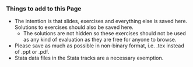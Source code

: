 

### Things to add to this Page
* The intention is that slides, exercises and everything else is saved here. Solutions to exercises should also be saved here.
    * The solutions are not hidden so these exercises should not be used as any kind of evaluation as they are free for anyone to browse.
* Please save as much as possible in non-binary format, i.e. .tex instead of .ppt or .pdf.
* Stata data files in the Stata tracks are a necessary exemption.
